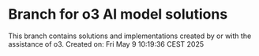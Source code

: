 # Branch for o3 AI model solutions
This branch contains solutions and implementations created by or with the assistance of o3.
Created on: Fri May  9 10:19:36 CEST 2025
